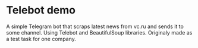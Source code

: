 # Telebot demo
A simple Telegram bot that scraps latest news from vc.ru and sends it to some channel. Using Telebot and BeautifulSoup libraries. Originaly made as a test task for one company.
